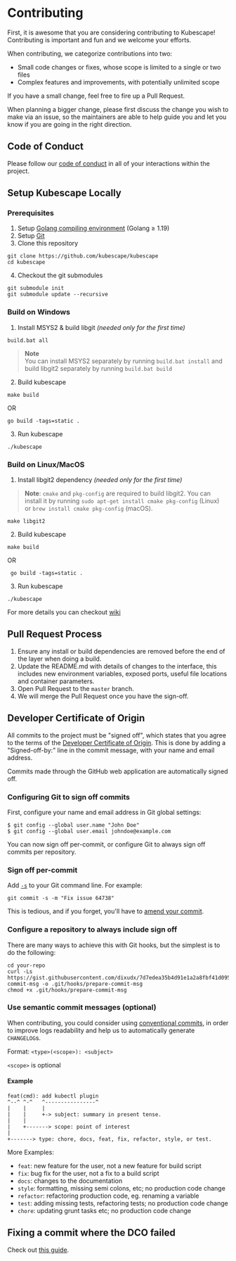 # Contributing

First, it is awesome that you are considering contributing to Kubescape! Contributing is important and fun and we welcome your efforts.

When contributing, we categorize contributions into two:
* Small code changes or fixes, whose scope is limited to a single or two files
* Complex features and improvements, with potentially unlimited scope

If you have a small change, feel free to fire up a Pull Request.

When planning a bigger change, please first discuss the change you wish to make via an issue,
so the maintainers are able to help guide you and let you know if you are going in the right direction.

## Code of Conduct

Please follow our [code of conduct](CODE_OF_CONDUCT.md) in all of your interactions within the project.

## Setup Kubescape Locally 

### Prerequisites

1.  Setup [Golang compiling environment](https://go.dev/doc/install) (Golang ≥ 1.19)
2.  Setup [Git](https://git-scm.com/downloads)
3.  Clone this repository
```
git clone https://github.com/kubescape/kubescape
cd kubescape
```
4. Checkout the git submodules 
```
git submodule init
git submodule update --recursive
```

### Build on Windows

1.  Install MSYS2 & build libgit _(needed only for the first time)_  
   ```
   build.bat all
  ```  
> **Note**  
> You can install MSYS2 separately by running `build.bat install` and build libgit2 separately by running `build.bat build`
2.  Build kubescape
```
make build 
```
OR
```
go build -tags=static .
```
3. Run kubescape
```
./kubescape
```

### Build on Linux/MacOS

1.  Install libgit2 dependency _(needed only for the first time)_
> **Note**: `cmake` and `pkg-config` are required to build libgit2. You can install it by running `sudo apt-get install cmake pkg-config` (Linux) or `brew install cmake pkg-config` (macOS).
```
make libgit2
```
2.  Build kubescape
   ```
   make build
  ``` 
 OR
  ```
   go build -tags=static .
   ```
3.  Run kubescape
```
./kubescape
```
For more details you can checkout [wiki](https://github.com/kubescape/kubescape/wiki/Building)

## Pull Request Process

1. Ensure any install or build dependencies are removed before the end of the layer when doing a 
   build.
2. Update the README.md with details of changes to the interface, this includes new environment 
   variables, exposed ports, useful file locations and container parameters.
3. Open Pull Request to the `master` branch.
4. We will merge the Pull Request once you have the sign-off.

## Developer Certificate of Origin

All commits to the project must be "signed off", which states that you agree to the terms of the [Developer Certificate of Origin](https://developercertificate.org/).  This is done by adding a "Signed-off-by:" line in the commit message, with your name and email address.

Commits made through the GitHub web application are automatically signed off.

### Configuring Git to sign off commits

First, configure your name and email address in Git global settings:

```
$ git config --global user.name "John Doe" 
$ git config --global user.email johndoe@example.com
```

You can now sign off per-commit, or configure Git to always sign off commits per repository.

### Sign off per-commit

Add [`-s`](https://git-scm.com/docs/git-commit#Documentation/git-commit.txt--s) to your Git command line. For example:

```git commit -s -m "Fix issue 64738"```

This is tedious, and if you forget, you'll have to [amend your commit](#fixing-a-commit-where-the-dco-failed).

### Configure a repository to always include sign off

There are many ways to achieve this with Git hooks, but the simplest is to do the following:

```
cd your-repo
curl -Ls https://gist.githubusercontent.com/dixudx/7d7edea35b4d91e1a2a8fbf41d0954fa/raw/prepare-commit-msg -o .git/hooks/prepare-commit-msg
chmod +x .git/hooks/prepare-commit-msg
```

### Use semantic commit messages (optional)

When contributing, you could consider using [conventional commits](https://www.conventionalcommits.org/en/v1.0.0/), in order to improve logs readability and help us to automatically generate `CHANGELOG`s.

Format: `<type>(<scope>): <subject>`

`<scope>` is optional

#### Example

```
feat(cmd): add kubectl plugin
^--^ ^-^   ^----------------^
|    |     |
|    |     +-> subject: summary in present tense.
|    |
|    +-------> scope: point of interest
|
+-------> type: chore, docs, feat, fix, refactor, style, or test.
```

More Examples:
* `feat`: new feature for the user, not a new feature for build script
* `fix`: bug fix for the user, not a fix to a build script
* `docs`: changes to the documentation
* `style`: formatting, missing semi colons, etc; no production code change
* `refactor`: refactoring production code, eg. renaming a variable
* `test`: adding missing tests, refactoring tests; no production code change
* `chore`: updating grunt tasks etc; no production code change

## Fixing a commit where the DCO failed

Check out [this guide](https://github.com/src-d/guide/blob/master/developer-community/fix-DCO.md).